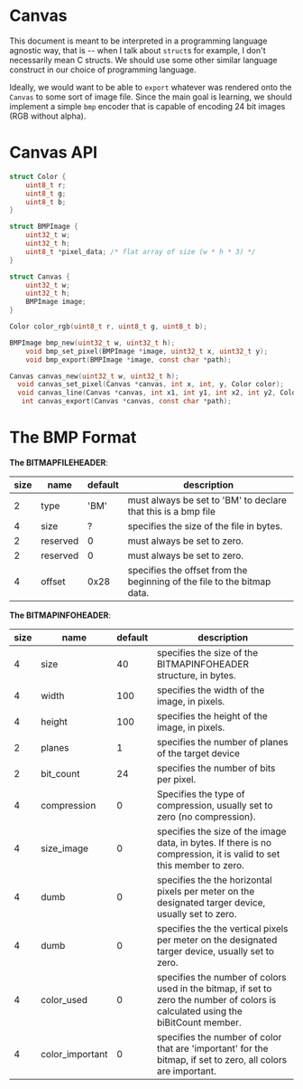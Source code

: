 # Canvas

This document is meant to be interpreted in a programming language agnostic way, that is -- when I talk about `struct`s for example, I don't necessarily mean C structs. We should use some other similar language construct in our choice of programming language.

Ideally, we would want to be able to `export` whatever was rendered onto the `Canvas` to some sort of image file. Since the main goal is learning, we should implement a simple `bmp` encoder that is capable of encoding 24 bit images (RGB without alpha).

# Canvas API

```c
struct Color {
    uint8_t r;
    uint8_t g;
    uint8_t b;
}

struct BMPImage {
    uint32_t w;
    uint32_t h;
    uint8_t *pixel_data; /* flat array of size (w * h * 3) */
}

struct Canvas {
    uint32_t w;
    uint32_t h;
    BMPImage image;
}

Color color_rgb(uint8_t r, uint8_t g, uint8_t b);

BMPImage bmp_new(uint32_t w, uint32_t h);
    void bmp_set_pixel(BMPImage *image, uint32_t x, uint32_t y);
    void bmp_export(BMPImage *image, const char *path);

Canvas canvas_new(uint32_t w, uint32_t h);
  void canvas_set_pixel(Canvas *canvas, int x, int, y, Color color);
  void canvas_line(Canvas *canvas, int x1, int y1, int x2, int y2, Color color);
   int canvas_export(Canvas *canvas, const char *path);
```

# The BMP Format

**The BITMAPFILEHEADER**:

| size | name     | default | description                                                             |
|------|----------|---------|-------------------------------------------------------------------------|
| 2    | type     | 'BM'    | must always be set to 'BM' to declare that this is a bmp file           |
| 4    | size     | ?       | specifies the size of the file in bytes.                                |
| 2    | reserved | 0       | must always be set to zero.                                             |
| 2    | reserved | 0       | must always be set to zero.                                             |
| 4    | offset   | 0x28    | specifies the offset from the beginning of the file to the bitmap data. |


**The BITMAPINFOHEADER**:

| size | name            | default | description                                                                                                                       |
|------|-----------------|---------|-----------------------------------------------------------------------------------------------------------------------------------|
| 4    | size            | 40      | specifies the size of the BITMAPINFOHEADER structure, in bytes.                                                                   |
| 4    | width           | 100     | specifies the width of the image, in pixels.                                                                                      |
| 4    | height          | 100     | specifies the height of the image, in pixels.                                                                                     |
| 2    | planes          | 1       | specifies the number of planes of the target device                                                                               |
| 2    | bit_count       | 24      | specifies the number of bits per pixel.                                                                                           |
| 4    | compression     | 0       | Specifies the type of compression, usually set to zero (no compression).                                                          |
| 4    | size_image      | 0       | specifies the size of the image data, in bytes. If there is no compression, it is valid to set this member to zero.               |
| 4    | dumb            | 0       | specifies the the horizontal pixels per meter on the designated targer device, usually set to zero.                               |
| 4    | dumb            | 0       | specifies the the vertical pixels per meter on the designated targer device, usually set to zero.                                 |
| 4    | color_used      | 0       | specifies the number of colors used in the bitmap, if set to zero the number of colors is calculated using the biBitCount member. |
| 4    | color_important | 0       | specifies the number of color that are 'important' for the bitmap, if set to zero, all colors are important.                      |
